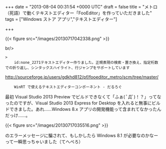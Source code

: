 
+++
date = "2013-08-04 00:31:54 +0000 UTC"
draft = false
title = "メトロ（死語）で動くテキストエディター「FooEditor」を作っていただきました"
tags = ["Windows ストア アプリ","テキストエディター"]

+++


{{< figure src="/images/20130717042338.png"  >}}

br/>


    >
        id:none_2271テキストエディター作りました。正規表現の検索・置き換え、指定桁数での折り返し、シンタックスハイライト、行ジャンプをサポートしています
http://sourceforge.jp/users/gdkhd812/pf/fooeditor_metro/scm/tree/master/

        WinRT で使えるテキストエディターコンポーネント - だるろぐ
    
最初 Visual Studio 2013 Preview でビルドできなくて「ふぁ( ﾟДﾟ)！？」ってなったのですが、Visual Studio 2013 Express for Desktop を入れると無事にビルドできました。あれ……Windows 8.x アプリの開発機能って含まれてなかったんだっけ……。

{{< figure src="/images/20130717035516.png"  >}}

のエラーメッセージに騙されて、もしかしたら Windows 8.1 が必要なのかなーって一瞬思っちゃいました（てへぺろ）


